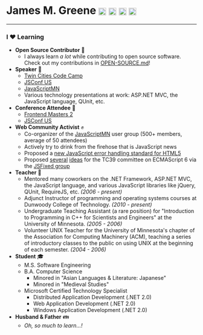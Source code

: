 # James M. Greene [<img class="emoji" title="GitHub" alt=":octocat:" src="https://a248.e.akamai.net/assets.github.com/images/icons/emoji/octocat.png" height="20" width="20" align="absmiddle" />][me/gh] [<img class="emoji" title="Twitter" alt=":bird:" src="https://a248.e.akamai.net/assets.github.com/images/icons/emoji/bird.png" height="20" width="20" align="absmiddle" />][me/t] [<img class="emoji" title="Email" alt=":e-mail:" src="https://a248.e.akamai.net/assets.github.com/images/icons/emoji/e-mail.png" height="20" width="20" align="absmiddle" />][me/email] [<img class="emoji" title="Website" alt=":earth_americas:" src="https://a248.e.akamai.net/assets.github.com/images/icons/emoji/earth_americas.png" height="20" width="20" align="absmiddle" />][me/site]  

---

### I :heart: Learning
 - **Open Source Contributor** :gift:
    - I always learn _a lot_ while contributing to open source software. Check out my contributions in [OPEN-SOURCE.md][cover-letter/open-source]!
 - **Speaker** :speech_balloon:
    - [Twin Cities Code Camp][speaker/tccc12]
    - [JSConf US][speaker/jsconf2012]
    - [JavaScriptMN][speaker/jsmn]
    - Various technology presentations at work: ASP.NET MVC, the JavaScript language, QUnit, etc.
 - **Conference Attendee** :ticket:
    - [Frontend Masters 2][attendee/fem2]
    - [JSConf US][attendee/jsconf2012]
 - **Web Community Activist** :fist:
    - Co-organizer of the [JavaScriptMN][community/jsmn] user group (500+ members, average of 50 attendees)
    - Actively try to drink from the firehose that is JavaScript news
    - Proposed a [new JavaScript error handling standard for HTML5][community/html5]
    - Proposed [several][community/es6-idea1] [ideas][community/es6-idea2] for the TC39 committee on ECMAScript 6 via the [JSFixed group][community/jsfixed]
 - **Teacher** :book:
    - Mentored many coworkers on the .NET Framework, ASP.NET MVC, the JavaScript language, and various JavaScript
      libraries like jQuery, QUnit, RequireJS, etc. _(2006 - present)_
    - Adjunct Instructor of programming and operating systems courses at Dunwoody College of Technology. _(2010 - present)_
    - Undergraduate Teaching Assistant (a rare position) for "Introduction to Programming in C++ for Scientists
      and Engineers" at the University of Minnesota. _(2005 - 2006)_
    - Volunteer UNIX Teacher for the University of Minnesota's chapter of the Association for Computing Machinery (ACM),
      teaching a series of introductory classes to the public on using UNIX at the beginning of each semester. _(2004 - 2006)_
 - **Student** :mortar_board:
    - M.S. Software Engineering
    - B.A. Computer Science
       - Minored in "Asian Languages & Literature: Japanese"
       - Minored in "Medieval Studies"
    - Microsoft Certified Technology Specialist
       - Distributed Application Development (.NET 2.0)
       - Web Application Development (.NET 2.0)
       - Windows Application Development (.NET 2.0)
 - **Husband & Father** :family:
    - _Oh, so much to learn...!_


[me/gh]: http://github.com/JamesMGreene "GitHub"
[me/t]: http://twitter.com/_JamesMGreene "Twitter"
[me/email]: mailto:james.m.greene@gmail.com "Email"
[me/site]: http://about.me/JamesMGreene "Website"
[cover-letter/open-source]: OPEN-SOURCE.md
[speaker/tccc12]: http://www.twincitiescodecamp.com/tccc/spring2012/sessions.aspx#s5
[speaker/jsconf2012]: http://2012.jsconf.us/#/schedule
[speaker/jsmn]: http://www.meetup.com/JavaScriptMN/events/53366672/
[attendee/fem2]: http://lanyrd.com/2012/frontendmasters/
[attendee/jsconf2012]: http://2012.jsconf.us/
[community/jsmn]: http://www.meetup.com/JavaScriptMN/members/?op=leaders
[community/html5]: https://gist.github.com/JamesMGreene/3ded0f6e7f0a658b9394
[community/es6-idea1]: https://github.com/JSFixed/JSFixed/issues/51
[community/es6-idea2]: https://github.com/JSFixed/JSFixed/issues/71#issuecomment-5857559
[community/jsfixed]: https://github.com/JSFixed/JSFixed
